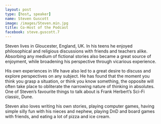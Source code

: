 ```yaml
---
layout: post
type: [host, speaker]
name: Steven Guscott
image: /images/Steven.min.jpg
title: Co-Host of the Podcast
facebook: steve.guscott.7
---
```


Steven lives in Gloucester, England, UK. In his teens he enjoyed philosophical and religious discussions with friends and teachers alike. Absorbing any medium of fictional stories also became a great source of enjoyment, while broadening his perspective through vicarious experience.

His own experiences in life have also led to a great desire to discuss and explore perspectives on any subject. He has found that the moment you think you grasp a situation, or think you know something, the opposite will often take place to obliterate the narrowing nature of thinking in absolutes. One of Steven’s favourite things to talk about is Frank Herbert’s Sci-Fi classic, Dune.

Steven also loves writing his own stories, playing computer games, having simple silly fun with his nieces and nephew, playing DnD and board games with friends, and eating a lot of pizza and ice cream.